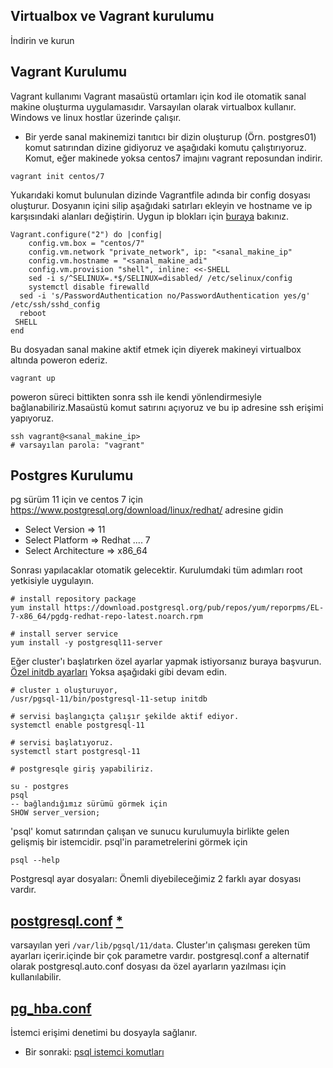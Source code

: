 ## Virtualbox ve Vagrant kurulumu
İndirin ve kurun

## Vagrant Kurulumu

Vagrant kullanımı
Vagrant masaüstü ortamları için kod ile otomatik sanal makine oluşturma uygulamasıdır. Varsayılan olarak virtualbox kullanır. Windows ve linux hostlar üzerinde çalışır.
* Bir yerde sanal makinemizi tanıtıcı bir dizin oluşturup (Örn. postgres01) komut satırından dizine gidiyoruz ve  aşağıdaki komutu çalıştırıyoruz. Komut, eğer makinede yoksa centos7 imajını vagrant reposundan indirir.

```
vagrant init centos/7
```
Yukarıdaki komut bulunulan dizinde Vagrantfile adında bir config dosyası oluşturur. Dosyanın içini silip aşağıdaki satırları ekleyin ve hostname ve ip karşısındaki alanları değiştirin. Uygun ip blokları için [buraya](https://www.wikiwand.com/en/Private_network#/Private_IPv4_address_spaces) bakınız.

```
Vagrant.configure("2") do |config|
	config.vm.box = "centos/7"
	config.vm.network "private_network", ip: "<sanal_makine_ip"
	config.vm.hostname = "<sanal_makine_adi"
	config.vm.provision "shell", inline: <<-SHELL
	sed -i s/^SELINUX=.*$/SELINUX=disabled/ /etc/selinux/config
	systemctl disable firewalld
  sed -i 's/PasswordAuthentication no/PasswordAuthentication yes/g' /etc/ssh/sshd_config    
  reboot
 SHELL
end
```
Bu dosyadan sanal makine aktif etmek için diyerek makineyi virtualbox altında poweron ederiz.

```
vagrant up
```
poweron süreci bittikten sonra ssh ile kendi yönlendirmesiyle bağlanabiliriz.Masaüstü komut satırını açıyoruz ve bu ip adresine ssh erişimi yapıyoruz.
```
ssh vagrant@<sanal_makine_ip>
# varsayılan parola: "vagrant"

```

## Postgres Kurulumu
pg sürüm 11 için ve centos 7 için
https://www.postgresql.org/download/linux/redhat/ adresine gidin
* Select Version => 11
* Select Platform => Redhat .... 7
* Select Architecture => x86_64

Sonrası yapılacaklar otomatik gelecektir.
Kurulumdaki tüm adımları root yetkisiyle uygulayın.

```
# install repository package
yum install https://download.postgresql.org/pub/repos/yum/reporpms/EL-7-x86_64/pgdg-redhat-repo-latest.noarch.rpm

# install server service
yum install -y postgresql11-server
```
Eğer cluster'ı başlatırken özel ayarlar yapmak istiyorsanız buraya başvurun.
[Özel initdb ayarları](ozel_ayarlar.md)
Yoksa aşağıdaki gibi devam edin.

```
# cluster ı oluşturuyor,
/usr/pgsql-11/bin/postgresql-11-setup initdb

# servisi başlangıçta çalışır şekilde aktif ediyor.
systemctl enable postgresql-11

# servisi başlatıyoruz.
systemctl start postgresql-11

# postgresqle giriş yapabiliriz.

su - postgres
psql
-- bağlandığımız sürümü görmek için
SHOW server_version;
```
'psql' komut satırından çalışan ve sunucu kurulumuyla birlikte gelen gelişmiş bir istemcidir. psql'in parametrelerini görmek için
```
psql --help
 ```

Postgresql ayar dosyaları: Önemli diyebileceğimiz 2 farklı ayar dosyası vardır.
## [postgresql.conf](postgresql.conf.md) [*](https://postgresqlco.nf/en/doc/param/)
varsayılan yeri ```/var/lib/pgsql/11/data```. Cluster'ın çalışması gereken tüm ayarları içerir.içinde bir çok parametre vardır. postgresql.conf a alternatif olarak postgresql.auto.conf dosyası da özel ayarların yazılması için kullanılabilir.
## [pg_hba.conf](pg_hba.conf.md)
İstemci erişimi denetimi bu dosyayla sağlanır.

* Bir sonraki:
[psql istemci komutları](psql.md)
